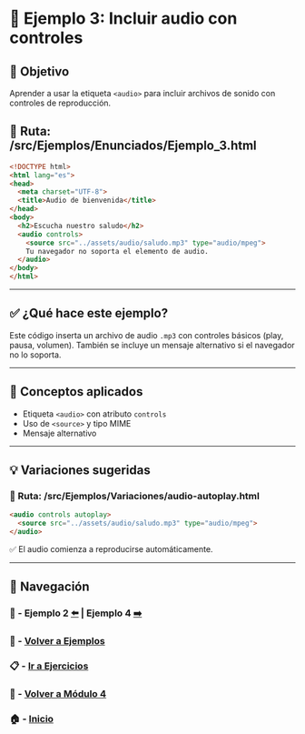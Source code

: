 # 🧪 Ejemplo 3: Incluir audio con controles

## 🎯 Objetivo
Aprender a usar la etiqueta `<audio>` para incluir archivos de sonido con controles de reproducción.

## 📁 Ruta: /src/Ejemplos/Enunciados/Ejemplo_3.html

```html
<!DOCTYPE html>
<html lang="es">
<head>
  <meta charset="UTF-8">
  <title>Audio de bienvenida</title>
</head>
<body>
  <h2>Escucha nuestro saludo</h2>
  <audio controls>
    <source src="../assets/audio/saludo.mp3" type="audio/mpeg">
    Tu navegador no soporta el elemento de audio.
  </audio>
</body>
</html>
```

---

## ✅ ¿Qué hace este ejemplo?
Este código inserta un archivo de audio `.mp3` con controles básicos (play, pausa, volumen). También se incluye un mensaje alternativo si el navegador no lo soporta.

---

## 🧠 Conceptos aplicados
- Etiqueta `<audio>` con atributo `controls`
- Uso de `<source>` y tipo MIME
- Mensaje alternativo

---

## 💡 Variaciones sugeridas

### 📁 Ruta: /src/Ejemplos/Variaciones/audio-autoplay.html
```html
<audio controls autoplay>
  <source src="../assets/audio/saludo.mp3" type="audio/mpeg">
</audio>
```
✅ El audio comienza a reproducirse automáticamente.

---

## 🔁 Navegación

### 🧪 - Ejemplo 2 [⬅️](./Ejemplo_2.md) | Ejemplo 4 [➡️](./Ejemplo_4.md)
### 🧪 - [Volver a Ejemplos](../README.md)
### 📋 - [Ir a Ejercicios](../../Ejercicios/README.md)
### 📘 - [Volver a Módulo 4](../../Modulo_4.md)
### 🏠 - [Inicio](../../../README.md)

